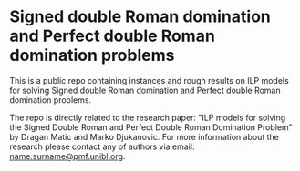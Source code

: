 # Signed double Roman domination and Perfect double Roman domination problems
This is a public repo containing instances and rough results on ILP models for solving Signed double Roman domination and Perfect double Roman domination problems.

The repo is directly related to the research paper: "ILP models for solving the Signed Double Roman and Perfect Double Roman Domination Problem" by Dragan Matic and Marko Djukanovic.
For more information about the research please contact any of authors via email: name.surname@pmf.unibl.org.
